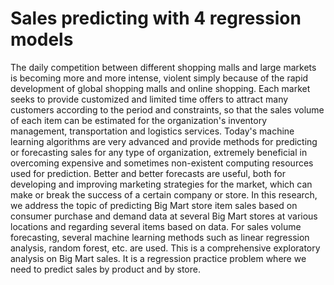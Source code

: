 # Sales predicting with 4 regression models 


The daily competition between different shopping malls and large markets is becoming more and more intense, violent simply because of the rapid development of global shopping malls and online shopping. Each market seeks to provide customized and limited time offers to attract many customers according to the period and constraints, so that the sales volume of each item can be estimated for the organization's inventory management, transportation and logistics services. Today's machine learning algorithms are very advanced and provide methods for predicting or forecasting sales for any type of organization, extremely beneficial in overcoming expensive and sometimes non-existent computing resources used for prediction. Better and better forecasts are useful, both for developing and improving marketing strategies for the market, which can make or break the success of a certain company or store.
In this research, we address the topic of predicting Big Mart store item sales based on consumer purchase and demand data at several Big Mart stores at various locations and regarding several items based on data.
For sales volume forecasting, several machine learning methods such as linear regression analysis, random forest, etc. are used.
This is a comprehensive exploratory analysis on Big Mart sales. It is a regression practice problem where we need to predict sales by product and by store.

